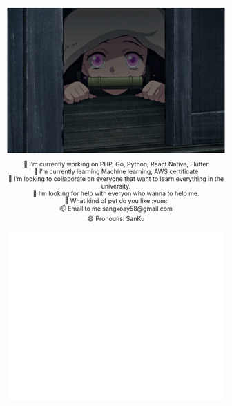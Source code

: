 ![](dfb328b07a6755ec8320af4881da4e6d.gif)

<div align="center">
<div align="center"> 🔭 I’m currently working on PHP, Go, Python, React Native, Flutter </div>
<div align="center"> 🌱 I’m currently learning Machine learning, AWS certificate </div>
<div align="center"> 👯 I’m looking to collaborate on everyone that want to learn everything in the university. </div>
<div align="center"> 🤔 I’m looking for help with everyon who wanna to help me. </div>
<div align="center"> 💬 What kind of pet do you like :yum: </div>
<div align="center"> 📫 Email to me sangxoay58@gmail.com </div>
<div align="center"> 😄 Pronouns: SanKu </div>
</div>

![Metrics](https://github.com/untilyou58/untilyou58/blob/main/github-metrics.svg)
